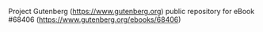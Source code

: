 Project Gutenberg (https://www.gutenberg.org) public repository for
eBook #68406 (https://www.gutenberg.org/ebooks/68406)
